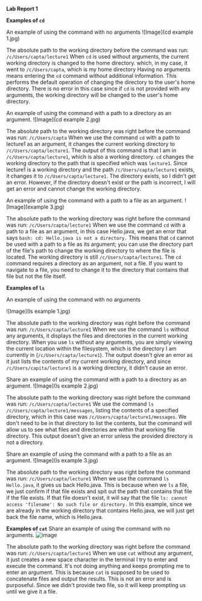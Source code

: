 **Lab Report 1** 

**Examples of `cd`**

An example of using the command with no arguments
![Image](cd example 1.jpg)

The absolute path to the working directory before the command was run: `/c/Users/capta/lecture1`
When `cd` is used without arguments, the current working directory is changed to the home directory. which, in my case, it went to `/c/Users/capta`, which is my home directory
Having no arguments means entering the `cd` command without additional information. This performs the default operation of changing the directory to the user's home directory. 
There is no error in this case since if `cd` is not provided with any arguments, the working directory will be changed to the user's home directory. 

An example of using the command with a path to a directory as an argument.
![Image](cd example 2.jpg)

The absolute path to the working directory was right before the command was run: `/c/Users/capta`
When we use the command `cd` with a path to lecture1 as an argument, it changes the current working directory to `/c/Users/capta/lecture1`. The output of this command is that I am in `/c/Users/capta/lecture1`, which is also a working directory.  `cd` changes the working directory to the path that is specified which was `lecture1`. Since lecture1 is a working directory and the path `/c/Users/capta/lecture1` exists, it changes it to `/c/Users/capta/lecture1`. 
The directory exists, so I didn't get an error. However, if the directory doesn't exist or the path is incorrect, I will get an error and cannot change the working directory.  

An example of using the command with a path to a file as an argument.
![Image](example 3.jpg)

The absolute path to the working directory was right before the command was run: `/c/Users/capta/lecture1`
When we use the command `cd` with a path to a file as an argument, in this case Hello.java, we get an error that says `bash: cd: Hello.java is not a directory.` 
This means that `cd` cannot be used with a path to a file as its argument; you can use the directory part of the file's path to change the working directory to where the file is located. The working directory is still `/c/Users/capta/lecture1`. The  `cd` command requires a directory as an argument, not a file. If you want to navigate to a file, you need to change it to the directory that contains that file but not the file itself. 

**Examples of `ls`**

An example of using the command with no arguments

![Image](ls example 1.jpg)

The absolute path to the working directory was right before the command was run: `/c/Users/capta/lecture1`
When we use the command `ls` without any arguments, it displays the files and directories in the current working directory. When you use `ls` without any arguments, you are simply viewing the current location within the filesystem, which is the directory I am currently in (`/c/Users/capta/lecture1`). The output doesn't give an error as it just lists the contents of my current working directory, and since `/c/Users/capita/lecture1` is a working directory, it didn't cause an error. 

Share an example of using the command with a path to a directory as an argument.
![Image](ls example 2.jpg)

The absolute path to the working directory was right before the command was run: `/c/Users/capta/lecture1`
We use the command `ls /c/Users/capta/lecture1/messages`, listing the contents of a specified directory, which in this case was `/c/Users/capta/lecture1/messages`. We don't need to be in that directory to list the contents, but the command will allow us to see what files and directories are within that working file directory. This output doesn't give an error unless the provided directory is not a directory. 


Share an example of using the command with a path to a file as an argument.
![Image](ls example 3.jpg)

The absolute path to the working directory was right before the command was run: `/c/Users/capta/lecture1`
When we use the command  `ls Hello.java`, it gives us back Hello.java. This is because when we `ls` a file, we just confirm if that file exists and spit out the path that contains that file if the file exists. If that file doesn't exist, it will say that the file `ls: cannot access 'filename': No such file or directory.` In this example, since we are already in the working directory that contains Hello.java, we will just get back the file name, which is Hello.java. 

**Examples of `cat`**
Share an example of using the command with no arguments.
![image](https://github.com/XiaoFengLin123/cse-15l-lab-report1/assets/146484956/918bb65e-e17a-4e88-9e5b-6f5b9f7785b4)

The absolute path to the working directory was right before the command was run: `/c/Users/capta/lecture1`
When we use `cat` without any argument, it just creates a new space character in the terminal I try to enter and execute the command. It's not doing anything and keeps prompting me to enter an argument. This is because `cat` is supposed to be used to concatenate files and output the results. This is not an error and is purposeful. Since we didn't provide two file, so it will keep prompting us until we give it a file. 




